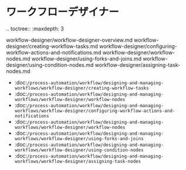 ワークフローデザイナー
=================

.. toctree:: :maxdepth: 3

   workflow-designer/workflow-designer-overview.md workflow-designer/creating-workflow-tasks.md workflow-designer/configuring-workflow-actions-and-notifications.md workflow-designer/workflow-nodes.md workflow-designer/using-forks-and-joins.md workflow-designer/using-condition-nodes.md workflow-designer/assigning-task-nodes.md

-  :doc:`/process-automation/workflow/designing-and-managing-workflows/workflow-designer/creating-workflow-tasks`
-  :doc:`/process-automation/workflow/designing-and-managing-workflows/workflow-designer/workflow-nodes`
-  :doc:`/process-automation/workflow/designing-and-managing-workflows/workflow-designer/configuring-workflow-actions-and-notifications`
-  :doc:`/process-automation/workflow/designing-and-managing-workflows/workflow-designer/workflow-nodes`
-  :doc:`/process-automation/workflow/designing-and-managing-workflows/workflow-designer/using-forks-and-joins`
-  :doc:`/process-automation/workflow/designing-and-managing-workflows/workflow-designer/using-condition-nodes`
-  :doc:`/process-automation/workflow/designing-and-managing-workflows/workflow-designer/assigning-task-nodes`
